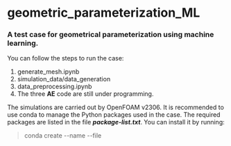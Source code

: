 # geometric_parameterization_ML

### A test case for geometrical parameterization using machine learning.
You can follow the steps to run the case:

1. generate_mesh.ipynb
2. simulation_data/data_generation
3. data_preprocessing.ipynb
4. The three **AE** code are still under programming.

The simulations are carried out by OpenFOAM v2306.
It is recommended to use conda to manage the Python packages used in the case.
The required packages are listed in the file ___package-list.txt___. You can install it by running: 
> conda create --name <env> --file <this file>
